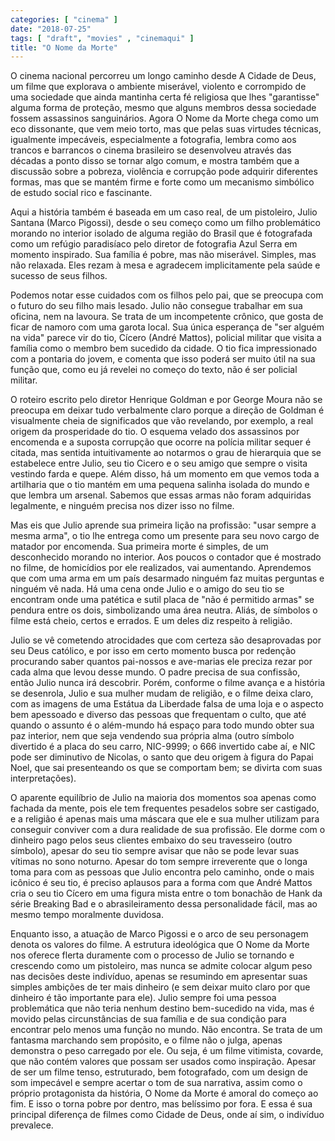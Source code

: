 ```yaml
---
categories: [ "cinema" ]
date: "2018-07-25"
tags: [ "draft", "movies" , "cinemaqui" ]
title: "O Nome da Morte"
---
```

O cinema nacional percorreu um longo caminho desde A Cidade de Deus, um filme que explorava o ambiente miserável, violento e corrompido de uma sociedade que ainda mantinha certa fé religiosa que lhes "garantisse" alguma forma de proteção, mesmo que alguns membros dessa sociedade fossem assassinos sanguinários. Agora O Nome da Morte chega como um eco dissonante, que vem meio torto, mas que pelas suas virtudes técnicas, igualmente impecáveis, especialmente a fotografia, lembra como aos trancos e barrancos o cinema brasileiro se desenvolveu através das décadas a ponto disso se tornar algo comum, e mostra também que a discussão sobre a pobreza, violência e corrupção pode adquirir diferentes formas, mas que se mantém firme e forte como um mecanismo simbólico de estudo social rico e fascinante.

Aqui a história também é baseada em um caso real, de um pistoleiro, Julio Santana (Marco Pigossi), desde o seu começo como um filho problemático morando no interior isolado de alguma região do Brasil que é fotografada como um refúgio paradisíaco pelo diretor de fotografia Azul Serra em momento inspirado. Sua família é pobre, mas não miserável. Simples, mas não relaxada. Eles rezam à mesa e agradecem implicitamente pela saúde e sucesso de seus filhos.

Podemos notar esse cuidados com os filhos pelo pai, que se preocupa com o futuro do seu filho mais lesado. Julio não consegue trabalhar em sua oficina, nem na lavoura. Se trata de um incompetente crônico, que gosta de ficar de namoro com uma garota local. Sua única esperança de "ser alguém na vida" parece vir do tio, Cícero (André Mattos), policial militar que visita a família como o membro bem sucedido da cidade. O tio fica impressionado com a pontaria do jovem, e comenta que isso poderá ser muito útil na sua função que, como eu já revelei no começo do texto, não é ser policial militar.

O roteiro escrito pelo diretor Henrique Goldman e por George Moura não se preocupa em deixar tudo verbalmente claro porque a direção de Goldman é visualmente cheia de significados que vão revelando, por exemplo, a real origem da prosperidade do tio. O esquema velado dos assassinos por encomenda e a suposta corrupção que ocorre na polícia militar sequer é citada, mas sentida intuitivamente ao notarmos o grau de hierarquia que se estabelece entre Julio, seu tio Cicero e o seu amigo que sempre o visita vestindo farda e quepe. Além disso, há um momento em que vemos toda a artilharia que o tio mantém em uma pequena salinha isolada do mundo e que lembra um arsenal. Sabemos que essas armas não foram adquiridas legalmente, e ninguém precisa nos dizer isso no filme.

Mas eis que Julio aprende sua primeira lição na profissão: "usar sempre a mesma arma", o tio lhe entrega como um presente para seu novo cargo de matador por encomenda. Sua primeira morte é simples, de um desconhecido morando no interior. Aos poucos o contador que é mostrado no filme, de homicídios por ele realizados, vai aumentando. Aprendemos que com uma arma em um país desarmado ninguém faz muitas perguntas e ninguém vê nada. Há uma cena onde Julio e o amigo do seu tio se encontram onde uma patética e sutil placa de "não é permitido armas" se pendura entre os dois, simbolizando uma área neutra. Aliás, de símbolos o filme está cheio, certos e errados. E um deles diz respeito à religião.

Julio se vê cometendo atrocidades que com certeza são desaprovadas por seu Deus católico, e por isso em certo momento busca por redenção procurando saber quantos pai-nossos e ave-marias ele preciza rezar por cada alma que levou desse mundo. O padre precisa de sua confissão, então Julio nunca irá descobrir. Porém, conforme o filme avança e a história se desenrola, Julio e sua mulher mudam de religião, e o filme deixa claro, com as imagens de uma Estátua da Liberdade falsa de uma loja e o aspecto bem apessoado e diverso das pessoas que frequentam o culto, que até quando o assunto é o além-mundo há espaço para todo mundo obter sua paz interior, nem que seja vendendo sua própria alma (outro símbolo divertido é a placa do seu carro, NIC-9999; o 666 invertido cabe aí, e NIC pode ser diminutivo de Nicolas, o santo que deu origem à figura do Papai Noel, que sai presenteando os que se comportam bem; se divirta com suas interpretações).

O aparente equilíbrio de Julio na maioria dos momentos soa apenas como fachada da mente, pois ele tem frequentes pesadelos sobre ser castigado, e a religião é apenas mais uma máscara que ele e sua mulher utilizam para conseguir conviver com a dura realidade de sua profissão. Ele dorme com o dinheiro pago pelos seus clientes embaixo do seu travesseiro (outro símbolo), apesar do seu tio sempre avisar que não se pode levar suas vítimas no sono noturno. Apesar do tom sempre irreverente que o longa toma para com as pessoas que Julio encontra pelo caminho, onde o mais icônico é seu tio, é preciso aplausos para a forma com que André Mattos cria o seu tio Cícero em uma figura mista entre o tom bonachão de Hank da série Breaking Bad e o abrasileiramento dessa personalidade fácil, mas ao mesmo tempo moralmente duvidosa.

Enquanto isso, a atuação de Marco Pigossi e o arco de seu personagem denota os valores do filme. A estrutura ideológica que O Nome da Morte nos oferece flerta duramente com o processo de Julio se tornando e crescendo como um pistoleiro, mas nunca se admite colocar algum peso nas decisões deste indivíduo, apenas se resumindo em apresentar suas simples ambições de ter mais dinheiro (e sem deixar muito claro por que dinheiro é tão importante para ele). Julio sempre foi uma pessoa problemática que não teria nenhum destino bem-sucedido na vida, mas é movido pelas circunstâncias de sua família e de sua condição para encontrar pelo menos uma função no mundo. Não encontra. Se trata de um fantasma marchando sem propósito, e o filme não o julga, apenas demonstra o peso carregado por ele. Ou seja, é um filme vitimista, covarde, que não contém valores que possam ser usados como inspiração. Apesar de ser um filme tenso, estruturado, bem fotografado, com um design de som impecável e sempre acertar o tom de sua narrativa, assim como o próprio protagonista da história, O Nome da Morte é amoral do começo ao fim. E isso o torna pobre por dentro, mas belíssimo por fora. E essa é sua principal diferença de filmes como Cidade de Deus, onde aí sim, o indivíduo prevalece.
